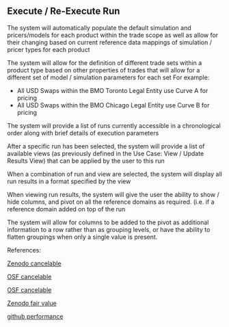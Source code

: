 ## Execute / Re-Execute Run
   
The system will automatically populate the default simulation and pricers/models for each product within the trade scope as well as allow for their changing based on current reference data mappings of 
simulation / pricer types for each product

The system will allow for the definition of different trade sets within a product type based on other properties of trades that will allow for a different set of model / simulation parameters for each set
For example: 
- All USD Swaps within the BMO Toronto Legal Entity use Curve A for pricing
- All USD Swaps within the BMO Chicago Legal Entity use Curve B for pricing

The system will provide a list of runs currently accessible in a chronological order along with brief details of execution parameters 

After a specific run has been selected, the system will provide a list of available views (as previously defined in the Use Case: View / Update Results View) that can be applied by the user to this run

When a combination of run and view are selected, the system will display all run results in a format specified by the view

When viewing run results, the system will give the user the ability to show / hide columns, and pivot on all the reference domains as required.
(i.e. if a reference domain added on top of the run 

The system will allow for columns to be added to the pivot as additional information to a row rather than as grouping levels, or have the ability to flatten groupings when only a single value is present.



References:

   
 
[Zenodo cancelable](https://zenodo.org/record/6492737/files/Zenodo-IrCancelableSwap.pdf)
   
[OSF cancelable](https://osf.io/v7whf/download)

[OSF cancelable](https://fliphtml5.com/download/download-pdf-file.php?str=x0DZh9GTud3bENXamYzMwgDM5ITPkl0av9mY)

[Zenodo fair value](https://zenodo.org/record/6547047)

[github performance](https://github.com/cfrm17/PerformanceDeferredShare)

